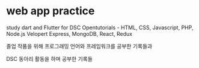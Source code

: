 # web app practice
study dart and Flutter for DSC
Opentutorials - HTML, CSS, Javascript, PHP, Node.js
Velopert Express, MongoDB, React, Redux

졸업 작품을 위해 프로그래밍 언어와 프레임워크를 공부한 기록들과

DSC 동아리 활동을 하며 공부한 기록들
